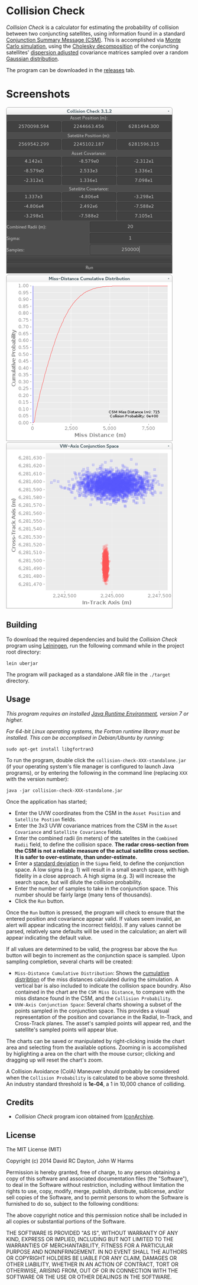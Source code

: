 # Collision Check

*Collision Check* is a calculator for estimating the probability of collision
between two conjuncting satellites, using information found in a standard
[Conjunction Summary Message (CSM)](https://www.space-track.org/documents/CSM_Guide.pdf).
This is accomplished via
[Monte Carlo simulation](http://en.wikipedia.org/wiki/Monte_Carlo_method),
using the
[Cholesky decomposition](http://en.wikipedia.org/wiki/Cholesky_decomposition)
of the conjuncting satellites'
[dispersion adjusted](http://en.wikipedia.org/wiki/Standard_deviation)
covariance matrices sampled over a random
[Gaussian distribution](http://en.wikipedia.org/wiki/Normal_distribution).

The program can be downloaded in the
[releases](https://github.com/david-rc-dayton/collision-check/releases) tab.

# Screenshots

![calculator](https://raw.githubusercontent.com/david-rc-dayton/collision-check/master/screenshots/calculator_screenshot.png)
![cdf](https://raw.githubusercontent.com/david-rc-dayton/collision-check/master/screenshots/cdf_screenshot.png)
![scatter](https://raw.githubusercontent.com/david-rc-dayton/collision-check/master/screenshots/scatter_screenshot.png)


## Building

To download the required dependencies and build the *Collision Check* program
using [Leiningen](http://leiningen.org/), run the following command while in
the project root directory:

    lein uberjar

The program will packaged as a standalone JAR file in the `./target` directory.

## Usage

*This program requires an installed
[Java Runtime Environment](http://www.oracle.com/technetwork/java/javase/downloads/index.html),
version 7 or higher.*

*For 64-bit Linux operating systems, the Fortran runtime library must be
installed. This can be accomplised in Debian/Ubuntu by running:*

    sudo apt-get install libgfortran3


To run the program, double click the `collision-check-XXX-standalone.jar` (if
your operating system's file manager is configured to launch Java programs),
or by entering the following in the command line (replacing `XXX` with the
version number):

    java -jar collision-check-XXX-standalone.jar

Once the application has started;
- Enter the UVW coordinates from the CSM in the `Asset Position` and
`Satellite Postion` fields.
- Enter the 3x3 UVW covariance matrices from the CSM in the `Asset Covariance`
and `Satellite Covariance` fields.
- Enter the combined radii (in meters) of the satelites in the `Combined
Radii` field, to define the collision space. **The radar cross-section from
the CSM is not a reliable measure of the actual satellite cross section. It is
safer to over-estimate, than under-estimate.**
- Enter a
[standard deviation](http://en.wikipedia.org/wiki/Standard_deviation)
in the `Sigma` field, to define the conjunction space. A low sigma (e.g. 1)
will result in a small search space, with high fidelity in a close approach. A
high sigma (e.g. 3) will increase the search space, but will dilute the
collision probability.
- Enter the number of samples to take in the conjunction space. This number
should be fairly large (many tens of thousands).
- Click the `Run` button.

Once the `Run` button is pressed, the program will check to ensure that the
entered position and covariance appear valid. If values seem invalid, an alert
will appear indicating the incorrect field(s). If any values cannot be parsed,
relatively sane defaults will be used in the calculation; an alert will appear
indicating the default value.

If all values are determined to be valid, the progress bar above the `Run`
button will begin to increment as the conjunction space is sampled. Upon
sampling completion, several charts will be created:
- `Miss-Distance Cumulative Distribution`: Shows the
[cumulative distribtion](http://en.wikipedia.org/wiki/Cumulative_distribution_function)
of the miss distances calculated during the simulation. A vertical bar is also
included to indicate the collision space boundry. Also contained in the chart
are the `CSM Miss Distance`, to compare with the miss distance found in the
CSM, and the `Collision Probability`.
- `UVW-Axis Conjunction Space`: Several charts showing a subset of the points
sampled in the conjunction space. This provides a visual representation of the
position and covariance in the Radial, In-Track, and Cross-Track planes. The
asset's sampled points will appear red, and the satellite's sampled points
will appear blue.

The charts can be saved or manipulated by right-clicking inside the chart area
and selecting from the available options. Zooming in is accomplished by
higlighting a area on the chart with the mouse cursor; clicking and dragging
up will reset the chart's zoom.

A Collision Avoidance (ColA) Maneuver should probably be considered when the
`Collision Probability` is calculated to be above some threshold. An industry
standard threshold is **1e-04**, a 1 in 10,000 chance of colliding.

## Credits
- *Collision Check* program icon obtained from
[IconArchive](http://www.iconarchive.com/show/space-icons-by-aha-soft/supernova-icon.html).

## License

The MIT License (MIT)

Copyright (c) 2014 David RC Dayton, John W Harms

Permission is hereby granted, free of charge, to any person obtaining a copy
of this software and associated documentation files (the "Software"), to deal
in the Software without restriction, including without limitation the rights
to use, copy, modify, merge, publish, distribute, sublicense, and/or sell
copies of the Software, and to permit persons to whom the Software is
furnished to do so, subject to the following conditions:

The above copyright notice and this permission notice shall be included in
all copies or substantial portions of the Software.

THE SOFTWARE IS PROVIDED "AS IS", WITHOUT WARRANTY OF ANY KIND, EXPRESS OR
IMPLIED, INCLUDING BUT NOT LIMITED TO THE WARRANTIES OF MERCHANTABILITY,
FITNESS FOR A PARTICULAR PURPOSE AND NONINFRINGEMENT. IN NO EVENT SHALL THE
AUTHORS OR COPYRIGHT HOLDERS BE LIABLE FOR ANY CLAIM, DAMAGES OR OTHER
LIABILITY, WHETHER IN AN ACTION OF CONTRACT, TORT OR OTHERWISE, ARISING FROM,
OUT OF OR IN CONNECTION WITH THE SOFTWARE OR THE USE OR OTHER DEALINGS IN
THE SOFTWARE.
